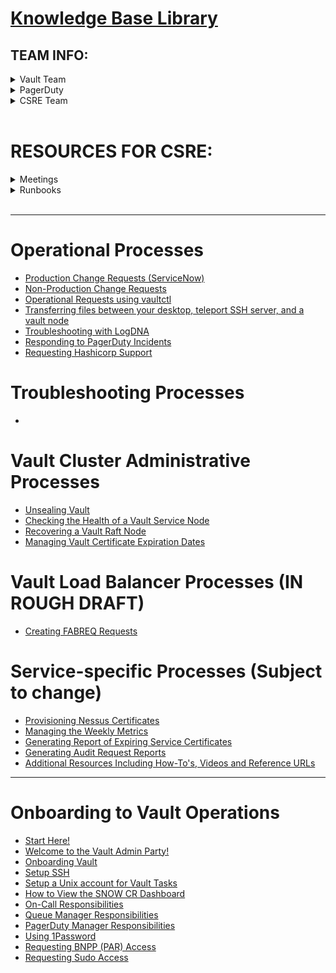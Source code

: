 <h1><a href=Knowledge-Base-Library>Knowledge Base Library</a></h1>

## TEAM INFO:

<details><summary>Vault Team</summary>

> Alex Stundzia (US) @alex.stundzia<br>
> Jennica Kwak (US) @jennicakwak<br>
> Haswanth Boyapati (IN) @haswanth.boyapati2<br>

</details>

<details><summary>PagerDuty</summary>

_Group name - "VPC SecOps"_
> Alex Stundzia (US) @alex.stundzia<br>
> Jennica Kwak (US) @jennicakwak<br>
> Haswanth Boyapati (IN) @haswanth.boyapati2<br>

</details>


<details><summary>CSRE Team</summary>

> @csre-us<br>
> @csre-in 
</details>

<br>

# RESOURCES FOR CSRE:


<details>
<summary>Meetings</summary>

<ul>
<li><a href="https://github.ibm.com/gensec/OperatorVault-Wiki/wiki/SRE-Transition-Meeting-%231">Meeting #1 - 9/12/23</a>
</ul>
</details>

</ul>
</details>


<details>
<summary>Runbooks</summary>

<br> 

<b>Requesting AccessHub Vault Groups</b>
<ul>
<li><a href="https://github.ibm.com/gensec/OperatorVault-Wiki/wiki/Access-Needed-for-CSRE-(Vault-Access)"> Access Needed for CSRE (Vault Access)</a>
</ul>

<br>


<b>Setting Up your Vault Environment</b>
<ul>
<li><a href="https://github.ibm.com/gensec/operatorvault/tree/master/docs/ssh/ibm.config.d"> SSH Nodes IPs</a>
<li><a href="https://github.ibm.com/gensec/OperatorVault-Wiki/wiki/Setup-SSH-to-Access-Vault-Nodes"> SSH Nodes Setup</a>
<li><a href="https://github.ibm.com/gensec/OperatorVault-Wiki/wiki/Setup-a-Unix-Account-for-Vault-Tasks"> Setup a Unix account for Vault Tasks</a>
</ul>


<br>

<b>Resolving SCMs and CRs</b>
<ul>
<li><a href="https://github.ibm.com/gensec/OperatorVault-Wiki/wiki/Resolving-SCMs-and-CRs"> Resolving Customer Requests</a>
</ul>




</details>

<br>

***

# Operational Processes
<ul>
<li><a href="../wiki/Managing-Change-Requests-(SNOW CRs)">Production Change Requests (ServiceNow)</a>
<li><a href="../wiki/Resolving-SCMs">Non-Production Change Requests</a>
<li><a href="https://confluence.swg.usma.ibm.com:8445/pages/viewpage.action?pageId=229279303">Operational Requests using vaultctl</a>
<li><a href="../wiki/Transferring-Files">Transferring files between your desktop, teleport SSH server, and a vault node</a>
<li><a href="../wiki/Troubleshooting-with-LogDNA">Troubleshooting with LogDNA</a>
<li><a href="../wiki/PagerDuty-Basics">Responding to PagerDuty Incidents</a>
<li><a href="../wiki/Requesting-Support">Requesting Hashicorp Support</a>
</ul>

# Troubleshooting Processes
<ul>
<li>
</ul>

# Vault Cluster Administrative Processes
<ul>
<li><a href="../wiki/Unsealing-Vault">Unsealing Vault</a>
<li><a href="../wiki/Checking-the-Health-of-a-Vault-Service-Node">Checking the Health of a Vault Service Node</a>
<li><a href="../wiki/Recovering-an-Isolated-Vault-Raft-Node">Recovering a Vault Raft Node</a>
<li><a href="../wiki/Managing-Vault-Certificate-Expiration-Dates">Managing Vault Certificate Expiration Dates</a>
</ul>

# Vault Load Balancer Processes (IN ROUGH DRAFT)
<ul>
<li><a href="../wiki/Creating-FABREQ-Requests">Creating FABREQ Requests</a>
</ul>

# Service-specific Processes (Subject to change)
<ul>
<li><a href="../wiki/Nessus-Certificates">Provisioning Nessus Certificates</a>
<li><a href="../wiki/Managing-Weekly-Metrics">Managing the Weekly Metrics</a>
<li><a href="../wiki/Generating-Expiring-Certs-Report">Generating Report of Expiring Service Certificates</a>
<li><a href="../wiki/Generating-Audit-Request-Reports">Generating Audit Request Reports</a>
<li><a href="../wiki/Additional-Resources">Additional Resources Including How-To's, Videos and Reference URLs</a>
</ul>

***

# Onboarding to Vault Operations    
* [Start Here!](https://github.ibm.com/gensec/OperatorVault-Wiki/wiki/Access-for-New-Hires "Access for New Hires")</li>
* [Welcome to the Vault Admin Party!](https://github.ibm.com/gensec/OperatorVault-Wiki/wiki/Welcome-to-the-Vault-Admin-Party)
* [Onboarding Vault](https://github.ibm.com/gensec/OperatorVault-Wiki/wiki/Onboarding-Vault)
* [Setup SSH](https://github.ibm.com/gensec/OperatorVault-Wiki/wiki/Setup-SSH-to-Access-Vault-Nodes)
* [Setup a Unix account for Vault Tasks](https://github.ibm.com/gensec/OperatorVault-Wiki/wiki/Setup-a-Unix-Account-for-Vault-Tasks)
* [How to View the SNOW CR Dashboard](https://github.ibm.com/gensec/OperatorVault-Wiki/wiki/Requesting-Access-to-SNOW-CR-Dashboard)
* [On-Call Responsibilities](https://github.ibm.com/gensec/OperatorVault-Wiki/wiki/Responsibilities-While-ON-Call)
* [Queue Manager Responsibilities](https://github.ibm.com/gensec/OperatorVault-Wiki/wiki/Queue-Manager-Responsibilities)
* [PagerDuty Manager Responsibilities](https://github.ibm.com/gensec/OperatorVault-Wiki/wiki/PagerDuty-Manager-Responsibilities)
* [Using 1Password](https://github.ibm.com/gensec/OperatorVault-Wiki/wiki/How-to-Securely-Share-via-1Password)
* [Requesting BNPP (PAR) Access](../wiki/Requesting-BNPP-(PAR)-Access)
* [Requesting Sudo Access](../wiki/Requesting-Sudo-Access)


